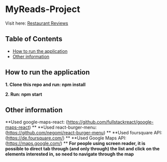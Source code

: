 ﻿# MyReads-Project

Visit here: [Restaurant Reviews](https://search-for-places.appspot.com/)

## Table of Contents

* [How to run the application](#how-to-run-the-app)
* [Other information](#other-information)

## How to run the application

**1. Clone this repo and run: npm install**

**2. Run: npm start**

## Other information

**Used google-maps-react: (https://github.com/fullstackreact/google-maps-react) **
**Used react-burger-menu: (https://github.com/negomi/react-burger-menu) **
**Used foursquare API: (https://de.foursquare.com/) **
**Used Google Maps API: (https://maps.google.com/) **
**For people using screen reader, it is possible to direct tab through (and only through) the list and click on the elements interested in, so need to navigate through the map**
